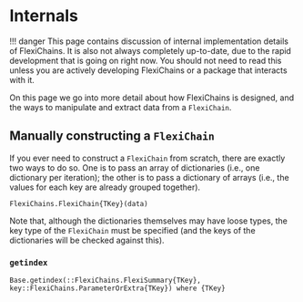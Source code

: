# Internals

!!! danger
    This page contains discussion of internal implementation details of FlexiChains. It is also not always completely up-to-date, due to the rapid development that is going on right now. You should not need to read this unless you are actively developing FlexiChains or a package that interacts with it.

On this page we go into more detail about how FlexiChains is designed, and the ways to manipulate and extract data from a `FlexiChain`.

## Manually constructing a `FlexiChain`

If you ever need to construct a `FlexiChain` from scratch, there are exactly two ways to do so.
One is to pass an array of dictionaries (i.e., one dictionary per iteration); the other is to pass a dictionary of arrays (i.e., the values for each key are already grouped together).

```@docs
FlexiChains.FlexiChain{TKey}(data)
```

Note that, although the dictionaries themselves may have loose types, the key type of the `FlexiChain` must be specified (and the keys of the dictionaries will be checked against this).

### `getindex`

```@docs
Base.getindex(::FlexiChains.FlexiSummary{TKey}, key::FlexiChains.ParameterOrExtra{TKey}) where {TKey}
```
